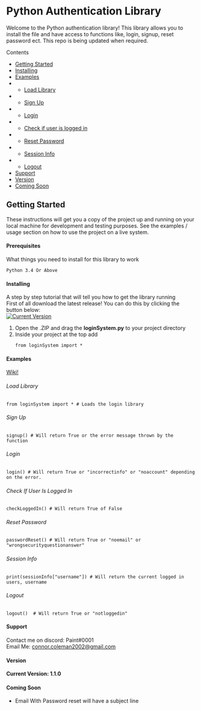 # Python Authentication Library


Welcome to the Python authentication library! This library allows you to install the file and have access to functions like, login, signup, reset password ect. This repo is being updated when required.

Contents
+ <a href="https://github.com/ConnorC18/Python-Authentication-Library#getting-started">Getting Started</a>
+ <a href="https://github.com/ConnorC18/Python-Authentication-Library#installing">Installing</a>
+ <a href="https://github.com/ConnorC18/Python-Authentication-Library#examples">Examples</a>
+ + <a href="https://github.com/ConnorC18/Python-Authentication-Library#load-library">Load Library</a>
+ + <a href="https://github.com/ConnorC18/Python-Authentication-Library#sign-up">Sign Up</a>
+ + <a href="https://github.com/ConnorC18/Python-Authentication-Library#login">Login</a>
+ + <a href="https://github.com/ConnorC18/Python-Authentication-Library#check-if-user-is-logged-in">Check if user is logged in</a>
+ + <a href="https://github.com/ConnorC18/Python-Authentication-Library#reset-password">Reset Password</a>
+ + <a href="https://github.com/ConnorC18/Python-Authentication-Library#session-info">Session Info</a>
+ + <a href="https://github.com/ConnorC18/Python-Authentication-Library#logout">Logout</a>
+  <a href="https://github.com/ConnorC18/Python-Authentication-Library#support">Support</a>
+ <a href="https://github.com/ConnorC18/Python-Authentication-Library#version">Version</a>
+ <a href="https://github.com/ConnorC18/Python-Authentication-Library#coming-soon">Coming Soon</a>


## Getting Started

These instructions will get you a copy of the project up and running on your local machine for development and testing purposes. See the examples / usage section on how to use the project on a live system.

#### Prerequisites

What things you need to install for this library to work
```
Python 3.4 Or Above
```

#### Installing
A step by step tutorial that will tell you how to get the library running<br>
First of all download the latest release! You can do this by clicking the button below:
<br>
[![Current Version](https://dabuttonfactory.com/button.png?f=Open+Sans&ts=16&tc=666&hp=24&vp=12&c=round&bgt=unicolored&bgc=eee&bs=1&bc=ccc&t=Download+Latest+Version)](https://github.com/ConnorC18/Python-Authentication-Library/releases/latest)
<br>
<ol>
  <li>Open the .ZIP and drag the <b>loginSystem.py</b> to your project directory</li>
  <li>Inside your project at the top add
  
  ```
  from loginSystem import *
  ```
  
  </li>
</ol>

#### Examples
<a href="https://github.com/ConnorC18/Python-Authentication-Library/wiki">Wiki!</a>
###### Load Library
```
from loginSystem import * # Loads the login library
```
###### Sign Up
```
signup() # Will return True or the error message thrown by the function
```
###### Login
```
login() # Will return True or "incorrectinfo" or "noaccount" depending on the error.
```
###### Check If User Is Logged In
```
checkLoggedIn() # Will return True of False
```
###### Reset Password
```
passwordReset() # Will return True or "noemail" or "wrongsecurityquestionanswer"
```
###### Session Info
```
print(sessionInfo["username"]) # Will return the current logged in users, username
```
###### Logout
```
logout()  # Will return True or "notloggedin"
```




#### Support
Contact me on discord: Paint#0001<br>
Email Me: connor.coleman2002@gmail.com

#### Version

<b>Current Version: 1.1.0</b>


#### Coming Soon

+ Email With Password reset will have a subject line























<link rel="stylesheet" href="https://unpkg.com/purecss@1.0.0/build/pure-min.css" integrity="sha384-nn4HPE8lTHyVtfCBi5yW9d20FjT8BJwUXyWZT9InLYax14RDjBj46LmSztkmNP9w" crossorigin="anonymous">
